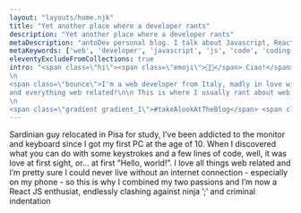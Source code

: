 ```yaml
---
layout: "layouts/home.njk"
title: "Yet another place where a developer rants"
description: "Yet another place where a developer rants"
metaDescription: "antoDev personal blog. I talk about Javascript, React JS, 11ty and web development in general."
metaKeywords: ['web', 'developer', 'javascript', 'js', 'code', 'coding']
eleventyExcludeFromCollections: true
intro: "<span class=\"hi\"><span class=\"emoji\">👋🏻</span> Ciao!</span>\n
\n
<span class=\"bounce\">I'm a web developer from Italy, madly in love with Javascript
and everything web related!\n\n This is where I usually rant about web development things like React JS, 11ty and wathever catches my attention at the moment...🚀 \n
\n
<span class=\"gradient gradient_1\">#takeAlookAtTheBlog</span> <span class=\"gradient gradient_2\">#enjoyYourStay</span></span>"
---
```


Sardinian guy relocated in Pisa for study, I’ve been addicted to the monitor and keyboard since I got my first PC at the age of 10. When I discovered what you can do with some keystrokes and a few lines of code, well, it was love at first sight, or... at first ”Hello, world!”. I love all things web related and I’m pretty sure I could never live without an internet connection - especially on my phone - so this is why I combined my two passions and I’m now a React JS enthusiat, endlessly clashing against ninja ’;’ and criminal indentation
